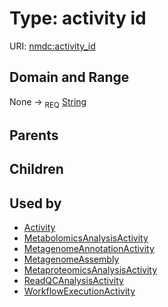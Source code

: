 
# Type: activity id




URI: [nmdc:activity_id](https://microbiomedata/meta/activity_id)


## Domain and Range

None ->  <sub>REQ</sub> [String](types/String.md)

## Parents


## Children


## Used by

 * [Activity](Activity.md)
 * [MetabolomicsAnalysisActivity](MetabolomicsAnalysisActivity.md)
 * [MetagenomeAnnotationActivity](MetagenomeAnnotationActivity.md)
 * [MetagenomeAssembly](MetagenomeAssembly.md)
 * [MetaproteomicsAnalysisActivity](MetaproteomicsAnalysisActivity.md)
 * [ReadQCAnalysisActivity](ReadQCAnalysisActivity.md)
 * [WorkflowExecutionActivity](WorkflowExecutionActivity.md)
